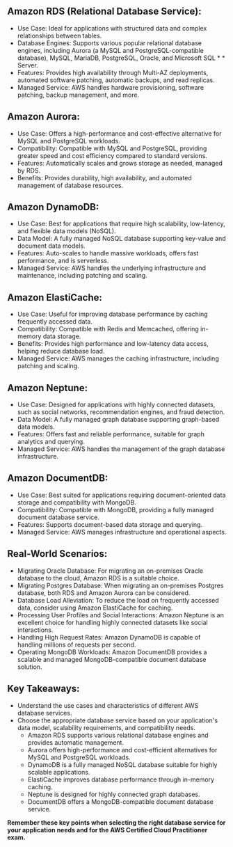 ## Amazon RDS (Relational Database Service):
* Use Case: Ideal for applications with structured data and complex relationships between tables.
* Database Engines: Supports various popular relational database engines, including Aurora (a MySQL and PostgreSQL-compatible database), MySQL, MariaDB, PostgreSQL, Oracle, and Microsoft SQL * * Server.
* Features: Provides high availability through Multi-AZ deployments, automated software patching, automatic backups, and read replicas.
* Managed Service: AWS handles hardware provisioning, software patching, backup management, and more.

## Amazon Aurora:
* Use Case: Offers a high-performance and cost-effective alternative for MySQL and PostgreSQL workloads.
* Compatibility: Compatible with MySQL and PostgreSQL, providing greater speed and cost efficiency compared to standard versions.
 * Features: Automatically scales and grows storage as needed, managed by RDS.
* Benefits: Provides durability, high availability, and automated management of database resources.

## Amazon DynamoDB:
* Use Case: Best for applications that require high scalability, low-latency, and flexible data models (NoSQL).
* Data Model: A fully managed NoSQL database supporting key-value and document data models.
 * Features: Auto-scales to handle massive workloads, offers fast performance, and is serverless.
* Managed Service: AWS handles the underlying infrastructure and maintenance, including patching and scaling.

## Amazon ElastiCache:
* Use Case: Useful for improving database performance by caching frequently accessed data.
* Compatibility: Compatible with Redis and Memcached, offering in-memory data storage.
* Benefits: Provides high performance and low-latency data access, helping reduce database load.
* Managed Service: AWS manages the caching infrastructure, including patching and scaling.

## Amazon Neptune:
* Use Case: Designed for applications with highly connected datasets, such as social networks, recommendation engines, and fraud detection.
* Data Model: A fully managed graph database supporting graph-based data models.
* Features: Offers fast and reliable performance, suitable for graph analytics and querying.
* Managed Service: AWS handles the management of the graph database infrastructure.

## Amazon DocumentDB:
* Use Case: Best suited for applications requiring document-oriented data storage and compatibility with MongoDB.
* Compatibility: Compatible with MongoDB, providing a fully managed document database service.
* Features: Supports document-based data storage and querying.
* Managed Service: AWS manages infrastructure and operational aspects.

## Real-World Scenarios:
* Migrating Oracle Database: For migrating an on-premises Oracle database to the cloud, Amazon RDS is a suitable choice.
* Migrating Postgres Database: When migrating an on-premises Postgres database, both RDS and Amazon Aurora can be considered.
* Database Load Alleviation: To reduce the load on frequently accessed data, consider using Amazon ElastiCache for caching.
* Processing User Profiles and Social Interactions: Amazon Neptune is an excellent choice for handling highly connected datasets like social interactions.
* Handling High Request Rates: Amazon DynamoDB is capable of handling millions of requests per second.
* Operating MongoDB Workloads: Amazon DocumentDB provides a scalable and managed MongoDB-compatible document database solution.

## Key Takeaways:
* Understand the use cases and characteristics of different AWS database services.
* Choose the appropriate database service based on your application's data model, scalability requirements, and compatibility needs.
    * Amazon RDS supports various relational database engines and provides automatic management.
    * Aurora offers high-performance and cost-efficient alternatives for MySQL and PostgreSQL workloads.
    * DynamoDB is a fully managed NoSQL database suitable for highly scalable applications.
    * ElastiCache improves database performance through in-memory caching.
    * Neptune is designed for highly connected graph databases.
    * DocumentDB offers a MongoDB-compatible document database service.

**Remember these key points when selecting the right database service for your application needs and for the AWS Certified Cloud Practitioner exam.**